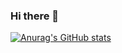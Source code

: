 ### Hi there 👋

[![Anurag's GitHub stats](https://github-readme-stats.vercel.app/api?username=JayShinobi)](https://github.com/anuraghazra/github-readme-stats)

<!--
**JayShinobi/JayShinobi** is a ✨ _special_ ✨ repository because its `README.md` (this file) appears on your GitHub profile.

Here are some ideas to get you started:

- 🔭 I’m currently working on ...
- 🌱 I’m currently learning ...
- 👯 I’m looking to collaborate on ...
- 🤔 I’m looking for help with ...
- 💬 Ask me about ...
- 📫 How to reach me: ...
- 😄 Pronouns: ...
- ⚡ Fun fact: ...
-->
